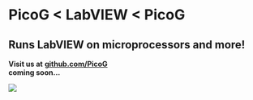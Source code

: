 # **PicoG \< LabVIEW \< PicoG**

## **Runs LabVIEW on microprocessors and more!**

**Visit us at** [**github.com/PicoG**](https://github.com/PicoG/)  
**coming soon...**

![](https://user-images.githubusercontent.com/381432/126918429-becc1814-ee07-4c8f-a4a9-04e6d97cc101.png)
